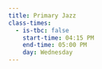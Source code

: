 ```yaml
---
title: Primary Jazz
class-times:
  - is-tbc: false
    start-time: 04:15 PM
    end-time: 05:00 PM
    day: Wednesday
---
```

